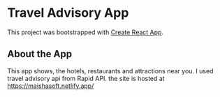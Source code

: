 # Travel Advisory App

This project was bootstrapped with [Create React App](https://github.com/facebook/create-react-app).

## About the App

This app shows, the hotels, restaurants and attractions near you.
I used travel advisory api from Rapid API.
the site is hosted at https://maishasoft.netlify.app/
